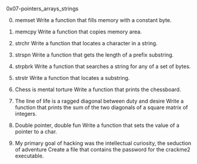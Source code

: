 0x07-pointers_arrays_strings

0. memset
	Write a function that fills memory with a constant byte.

1. memcpy
	Write a function that copies memory area.

2. strchr
	Write a function that locates a character in a string.

3. strspn
	Write a function that gets the length of a prefix substring.

4. strpbrk
	Write a function that searches a string for any of a set of bytes.

5. strstr
	Write a function that locates a substring.

6. Chess is mental torture
	Write a function that prints the chessboard.

7. The line of life is a ragged diagonal between duty and desire	Write a function that prints the sum of the two diagonals of a square matrix of integers.

8. Double pointer, double fun
	Write a function that sets the value of a pointer to a char.

9. My primary goal of hacking was the intellectual curiosity, the seduction of adventure
	Create a file that contains the password for the crackme2 executable.	
